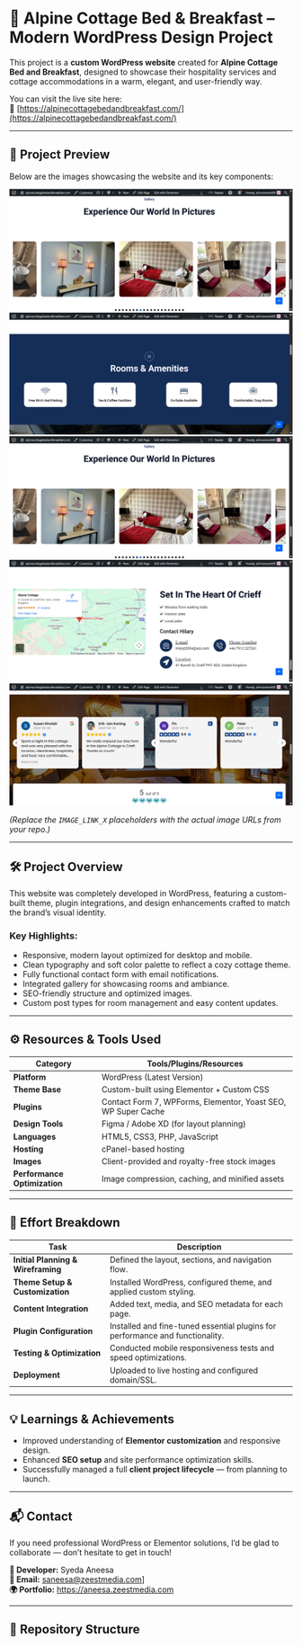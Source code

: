 # 🏡 Alpine Cottage Bed & Breakfast – Modern WordPress Design Project

This project is a **custom WordPress website** created for **Alpine Cottage Bed and Breakfast**, designed to showcase their hospitality services and cottage accommodations in a warm, elegant, and user-friendly way.  

You can visit the live site here:  
🔗 [https://alpinecottagebedandbreakfast.com/](https://alpinecottagebedandbreakfast.com/)

---

## 📸 Project Preview

Below are the images showcasing the website and its key components:

![Home Page](https://github.com/Syedaaneesa/Alpine-cottage/blob/main/alpinecottagebedandbreakfast-com-10-07-2025_08_11_PMs.png)
![About Section](https://github.com/Syedaaneesa/Alpine-cottage/blob/main/alpinecottagebedandbreakfast-com-10-07-2025_08_11_PM.png)
![Rooms Section](https://github.com/Syedaaneesa/Alpine-cottage/blob/main/alpinecottagebedandbreakfast-com-10-07-2025_08_11_PMs.png)
![Gallery Section](https://github.com/Syedaaneesa/Alpine-cottage/blob/main/alpinecottagebedandbreakfast-com-10-07-2025_08_12_PM%20(1).png)
![Contact Section](https://github.com/Syedaaneesa/Alpine-cottage/blob/main/alpinecottagebedandbreakfast-com-10-07-2025_08_12_PM%20(1)w.png)


*(Replace the `IMAGE_LINK_X` placeholders with the actual image URLs from your repo.)*

---

## 🛠️ Project Overview

This website was completely developed in WordPress, featuring a custom-built theme, plugin integrations, and design enhancements crafted to match the brand’s visual identity.

### Key Highlights:
- Responsive, modern layout optimized for desktop and mobile.
- Clean typography and soft color palette to reflect a cozy cottage theme.
- Fully functional contact form with email notifications.
- Integrated gallery for showcasing rooms and ambiance.
- SEO-friendly structure and optimized images.
- Custom post types for room management and easy content updates.

---

## ⚙️ Resources & Tools Used

| Category | Tools/Plugins/Resources |
|-----------|--------------------------|
| **Platform** | WordPress (Latest Version) |
| **Theme Base** | Custom-built using Elementor + Custom CSS |
| **Plugins** | Contact Form 7, WPForms, Elementor, Yoast SEO, WP Super Cache |
| **Design Tools** | Figma / Adobe XD (for layout planning) |
| **Languages** | HTML5, CSS3, PHP, JavaScript |
| **Hosting** | cPanel-based hosting |
| **Images** | Client-provided and royalty-free stock images |
| **Performance Optimization** | Image compression, caching, and minified assets |

---

## 🧩 Effort Breakdown

| Task | Description |
|------|--------------|
| **Initial Planning & Wireframing** | Defined the layout, sections, and navigation flow. |
| **Theme Setup & Customization** | Installed WordPress, configured theme, and applied custom styling. |
| **Content Integration** | Added text, media, and SEO metadata for each page. |
| **Plugin Configuration** | Installed and fine-tuned essential plugins for performance and functionality. |
| **Testing & Optimization** | Conducted mobile responsiveness tests and speed optimizations. |
| **Deployment** | Uploaded to live hosting and configured domain/SSL. |

---

## 💡 Learnings & Achievements

- Improved understanding of **Elementor customization** and responsive design.
- Enhanced **SEO setup** and site performance optimization skills.
- Successfully managed a full **client project lifecycle** — from planning to launch.

---

## 📬 Contact
If you need professional WordPress or Elementor solutions, I’d be glad to collaborate — don’t hesitate to get in touch!

**👤 Developer:** Syeda Aneesa  
**📧 Email:** saneesa@zeestmedia.com]  
**🌍 Portfolio:** https://aneesa.zeestmedia.com

---
## 📁 Repository Structure


